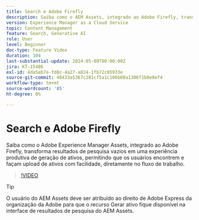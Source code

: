 ```yaml
---
title: Search e Adobe Firefly
description: Saiba como o AEM Assets, integrado ao Adobe Firefly, transforma resultados de pesquisa vazios em uma experiência produtiva de geração de ativos.
version: Experience Manager as a Cloud Service
topic: Content Management
feature: Search, Generative AI
role: User
level: Beginner
doc-type: Feature Video
duration: 104
last-substantial-update: 2024-05-09T00:00:00Z
jira: KT-15486
exl-id: 4da5eb7e-fd8c-4a27-a824-1fb72c95933e
source-git-commit: 48433a5367c281cf5a1c106b08a1306f1b0e8ef4
workflow-type: tm+mt
source-wordcount: '85'
ht-degree: 0%

---
```


# Search e Adobe Firefly

Saiba como o Adobe Experience Manager Assets, integrado ao Adobe Firefly, transforma resultados de pesquisa vazios em uma experiência produtiva de geração de ativos, permitindo que os usuários encontrem e façam upload de ativos com facilidade, diretamente no fluxo de trabalho.

>[!VIDEO](https://video.tv.adobe.com/v/3429070/?learn=on)


>[!TIP]
>
> O usuário do AEM Assets deve ser atribuído ao direito de Adobe Express da organização da Adobe para que o recurso Gerar ativo fique disponível na interface de resultados de pesquisa do AEM Assets.

